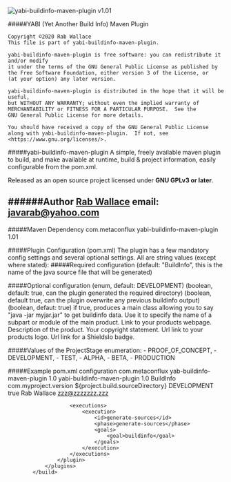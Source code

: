 ![yabi-buildinfo-maven-plugin v1.01](https://img.shields.io/badge/yabi--buildinfo--maven--plugin-v1.01-success)

#####YABI (Yet Another Build Info) Maven Plugin

    Copyright ©2020 Rab Wallace
    This file is part of yabi-buildinfo-maven-plugin.
 
    yabi-buildinfo-maven-plugin is free software: you can redistribute it and/or modify
    it under the terms of the GNU General Public License as published by
    the Free Software Foundation, either version 3 of the License, or
    (at your option) any later version.
 
    yabi-buildinfo-maven-plugin is distributed in the hope that it will be useful,
    but WITHOUT ANY WARRANTY; without even the implied warranty of
    MERCHANTABILITY or FITNESS FOR A PARTICULAR PURPOSE.  See the
    GNU General Public License for more details.
 
    You should have received a copy of the GNU General Public License
    along with yabi-buildinfo-maven-plugin.  If not, see <https://www.gnu.org/licenses/>.


#####yabi-buildinfo-maven-plugin
A simple, freely available maven plugin to build, and make available at runtime, build & project information, easily configurable from the pom.xml.

Released as an open source project licensed under <b>GNU GPLv3 or later</b>.

######Author
[Rab Wallace](https://github.com/rabwallace)
email: javarab@yahoo.com
---

#####Maven Dependency
    <dependency>
        <groupId>com.metaconflux</groupId>
        <artifactId>yabi-buildinfo-maven-plugin</artifactId>
        <version>1.01</version>
    </dependency>

#####Plugin Configuration (pom.xml)
The plugin has a few mandatory config settings and several optional settings. All are string values (except where stated):
#####Required configuration
    <productName>
    <javaClassname> (default: "BuildInfo", this is the name of the java source file that will be generated)
    <javaPackage>
    <srcRoot>

#####Optional configuration
    <version>
    <projectStage> (enum, default: DEVELOPMENT)
    <mkdir> (boolean, default: true, can the plugin generated the required directory)
    <overwrite> (boolean, default true, can the plugin overwrite any previous buildinfo output)
    <mainclass> (boolean, defaut: true) if true, produces a main class allowing you to say "java -jar myjar.jar" to get buildinfo data.
    <productCodeName>
    <component> Use it to specify the name of a subpart or module of the main product.
    <productUrl> Link to your products webpage.
    <description> Description of the product.
    <copyright> Your copyright statement.
    <logoUrl> Url link to your products logo.
    <shieldsioUrl> Url link for a ShieldsIo badge.
    <author>
    <authorEmail>
    <team>
    <teamEmail>
    <companyName>
    <companyEmail>

#####Values of the ProjectStage enumeration:
        - PROOF_OF_CONCEPT,
        - DEVELOPMENT,
        - TEST,
        - ALPHA,
        - BETA,
        - PRODUCTION

#####Example pom.xml configuration
            <build>
                <plugins>
                    <plugin>
                    <groupId>com.metaconflux</groupId>
                        <artifactId>yab-buildinfo-maven-plugin</artifactId>
                        <version>1.0</version>
                        <configuration>
                            <productName>yabi-buildinfo-maven-plugin</productName>
                            <version>1.0</version>
                            <javaClassname>BuildInfo</javaClassname>
                            <javaPackage>com.myproject.version</javaPackage>
                            <srcRoot>${project.build.sourceDirectory}</srcRoot>
                            <projectStage>DEVELOPMENT</projectStage>
                            <mainclass>true</mainclass>
                            <copyright></copyright>
                            <author>Rab Wallace</author>
                            <authorEmail>zzz@zzzzzzz.zzz</authorEmail>
                            <company></company>
                            <companyEmail></companyEmail>
                            <productCodeName></productCodeName>
                        </configuration>

                        <executions>
                            <execution>
                                <id>generate-sources</id>
                                <phase>generate-sources</phase>
                                <goals>
                                    <goal>buildinfo</goal>
                                </goals>
                            </execution>
                        </executions>
                    </plugin>
                </plugins>
            </build>